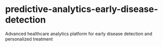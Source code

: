 # predictive-analytics-early-disease-detection
Advanced healthcare analytics platform for early disease detection and personalized treatment
